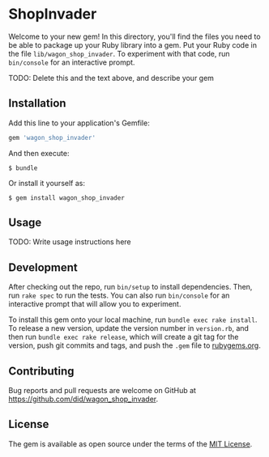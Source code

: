# ShopInvader

Welcome to your new gem! In this directory, you'll find the files you need to be able to package up your Ruby library into a gem. Put your Ruby code in the file `lib/wagon_shop_invader`. To experiment with that code, run `bin/console` for an interactive prompt.

TODO: Delete this and the text above, and describe your gem

## Installation

Add this line to your application's Gemfile:

```ruby
gem 'wagon_shop_invader'
```

And then execute:

    $ bundle

Or install it yourself as:

    $ gem install wagon_shop_invader

## Usage

TODO: Write usage instructions here

## Development

After checking out the repo, run `bin/setup` to install dependencies. Then, run `rake spec` to run the tests. You can also run `bin/console` for an interactive prompt that will allow you to experiment.

To install this gem onto your local machine, run `bundle exec rake install`. To release a new version, update the version number in `version.rb`, and then run `bundle exec rake release`, which will create a git tag for the version, push git commits and tags, and push the `.gem` file to [rubygems.org](https://rubygems.org).

## Contributing

Bug reports and pull requests are welcome on GitHub at https://github.com/did/wagon_shop_invader.


## License

The gem is available as open source under the terms of the [MIT License](http://opensource.org/licenses/MIT).


